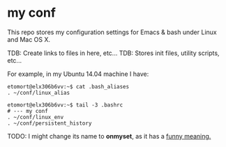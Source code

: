 # my conf
This repo stores my configuration settings for Emacs & bash under Linux and Mac OS X.

TDB: Create links to files in here, etc...
TDB: Stores init files, utility scripts, etc...

For example, in my Ubuntu 14.04 machine I have:

    etomort@elx306b6vv:~$ cat .bash_aliases
    . ~/conf/linux_alias

    etomort@elx306b6vv:~$ tail -3 .bashrc
    # --- my conf
    . ~/conf/linux_env
    . ~/conf/persistent_history


TODO: I might change its name to **onmyset**, as it has a [funny meaning.](http://es.urbandictionary.com/define.php?term=On+My+Set)
